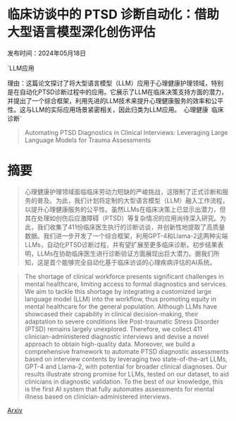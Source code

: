 # 临床访谈中的 PTSD 诊断自动化：借助大型语言模型深化创伤评估

发布时间：2024年05月18日

`LLM应用

理由：这篇论文探讨了将大型语言模型（LLM）应用于心理健康护理领域，特别是在自动化PTSD诊断过程中的应用。它展示了LLM在临床决策支持方面的潜力，并提出了一个综合框架，利用先进的LLM技术来提升心理健康服务的效率和公平性。这与LLM的实际应用场景紧密相关，因此归类为LLM应用。` `心理健康` `临床诊断`

> Automating PTSD Diagnostics in Clinical Interviews: Leveraging Large Language Models for Trauma Assessments

# 摘要

> 心理健康护理领域面临临床劳动力短缺的严峻挑战，这限制了正式诊断和服务的普及。为此，我们计划将定制的大型语言模型（LLM）融入工作流程，以提升心理健康服务的公平性。虽然LLMs在临床决策上已显示出潜力，但其在处理如创伤后应激障碍（PTSD）等复杂情况的应用尚待深入研究。为此，我们收集了411份临床医生执行的诊断访谈，并创新性地提取了高质量数据。我们进一步开发了一个综合框架，利用GPT-4和Llama-2这两种尖端LLMs，自动化PTSD诊断过程，并有望扩展至更多临床诊断。初步结果表明，LLMs在协助临床医生进行诊断验证方面展现出巨大潜力。据我们所知，这是首个能够完全自动化基于临床访谈的心理疾病评估的AI系统。

> The shortage of clinical workforce presents significant challenges in mental healthcare, limiting access to formal diagnostics and services. We aim to tackle this shortage by integrating a customized large language model (LLM) into the workflow, thus promoting equity in mental healthcare for the general population. Although LLMs have showcased their capability in clinical decision-making, their adaptation to severe conditions like Post-traumatic Stress Disorder (PTSD) remains largely unexplored. Therefore, we collect 411 clinician-administered diagnostic interviews and devise a novel approach to obtain high-quality data. Moreover, we build a comprehensive framework to automate PTSD diagnostic assessments based on interview contents by leveraging two state-of-the-art LLMs, GPT-4 and Llama-2, with potential for broader clinical diagnoses. Our results illustrate strong promise for LLMs, tested on our dataset, to aid clinicians in diagnostic validation. To the best of our knowledge, this is the first AI system that fully automates assessments for mental illness based on clinician-administered interviews.

[Arxiv](https://arxiv.org/abs/2405.11178)